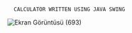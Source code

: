       CALCULATOR WRITTEN USING JAVA SWING





![Ekran Görüntüsü (693)](https://user-images.githubusercontent.com/92309764/173609494-da855b9a-0904-4b60-b2da-14baa4495a17.png)

